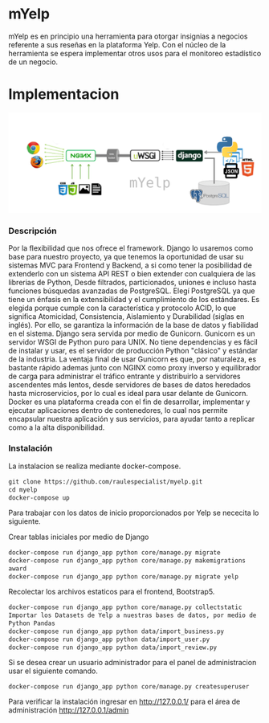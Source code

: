# mYelp

mYelp es en principio una herramienta para otorgar insignias a negocios referente a sus reseñas en la plataforma Yelp. Con el núcleo de la herramienta se espera implementar otros usos para el monitoreo estadístico de un negocio.


# Implementacion
![Descripcion grafica](https://github.com/raulespecialist/myelp/blob/a956e72cf3277722820098d4fb8f0a4289556c4b/description.png)
### Descripción
Por la flexibilidad que nos ofrece el framework. Django lo usaremos como base para nuestro proyecto, ya que tenemos la oportunidad de usar su sistemas MVC para Frontend y Backend, a si como tener la posibilidad de extenderlo con un sistema API REST o bien extender con cualquiera de las librerias de Python, Desde filtrados, particionados, uniones e incluso hasta funciones búsquedas avanzadas de PostgreSQL. 
Elegí PostgreSQL  ya que tiene un énfasis en la extensibilidad y el cumplimiento de los estándares. Es elegida porque cumple con la característica y protocolo ACID, lo que significa Atomicidad, Consistencia, Aislamiento y Durabilidad (siglas en inglés). Por ello, se garantiza la información de la base de datos y fiabilidad en el sistema. Django sera servida por medio de Gunicorn. 
Gunicorn es un servidor WSGI de Python puro para UNIX. No tiene dependencias y es fácil de instalar y usar, es el servidor de producción Python "clásico" y estándar de la industria. La ventaja final de usar Gunicorn es que, por naturaleza, es bastante rápido ademas junto con NGINX como proxy inverso y equilibrador de carga para administrar el tráfico entrante y distribuirlo a servidores ascendentes más lentos, desde servidores de bases de datos heredados hasta microservicios, por lo cual es ideal para usar delante de Gunicorn.
 Docker es una plataforma creada con el fin de desarrollar, implementar y ejecutar aplicaciones dentro de contenedores, lo cual nos permite encapsular nuestra aplicación y sus servicios, para ayudar tanto a replicar como a la alta disponibilidad.

### Instalación
La instalacion se realiza mediante docker-compose.
```
git clone https://github.com/raulespecialist/myelp.git
cd myelp
docker-compose up
```
   Para trabajar con los datos de inicio proporcionados por Yelp se nececita lo siguiente.

Crear tablas iniciales por medio de Django
```
docker-compose run django_app python core/manage.py migrate
docker-compose run django_app python core/manage.py makemigrations award
docker-compose run django_app python core/manage.py migrate yelp
```
Recolectar los archivos estaticos para el frontend, Bootstrap5.
```
docker-compose run django_app python core/manage.py collectstatic
Importar los Datasets de Yelp a nuestras bases de datos, por medio de Python Pandas
docker-compose run django_app python data/import_business.py 
docker-compose run django_app python data/import_user.py
docker-compose run django_app python data/import_review.py
```
Si se desea crear un usuario administrador para el panel de administracion usar el siguiente comando.
```
docker-compose run django_app python core/manage.py createsuperuser
```
Para verificar la instalación ingresar en http://127.0.0.1/ para el área de administración http://127.0.0.1/admin

